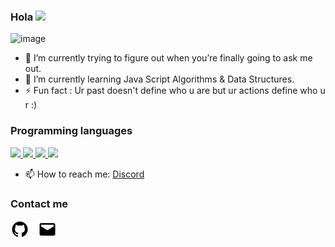 ### Hola <img src="https://raw.githubusercontent.com/MartinHeinz/MartinHeinz/master/wave.gif" width="30px">

![image](https://user-images.githubusercontent.com/87962367/139198162-e7cf176e-b553-4f59-9dad-47883871e481.png)


- 🔭 I’m currently trying to figure out when you’re finally going to ask me out.
- 🌱 I’m currently learning Java Script Algorithms & Data Structures.
- ⚡ Fun fact : Ur past doesn't define who u are but ur actions define who u r :)
 
### Programming languages
<a href="#">
    <img src="https://user-images.githubusercontent.com/87962367/139209814-4d604f60-b90a-4208-ae94-59c7fe03df57.png" width="35px">
    <img src="https://user-images.githubusercontent.com/87962367/139207165-deb3c285-0119-411c-8f41-066194315ae2.png" width="35px">
    <img src="https://user-images.githubusercontent.com/87962367/139207721-43aa6ec3-c8ba-45ca-841a-4cd7f2f9346f.png" width="35px">
    <img src="https://user-images.githubusercontent.com/87962367/139209260-65041ace-8c88-4780-80d0-765051c36758.png" width="35px">

</a> 


 - 📫 How to reach me: [Discord](https://discords.com/bio/p/blitzey) 
 

<h3 id="social">Contact me </h3>
<a href="//github.com/blitzey86"><img src="https://raw.githubusercontent.com/Automattic/social-logos/master/svg-min/github.svg" width="30px" style="width: 30px;margin-right: 10px;" /></a>
<a href="mailto:blitzey86@gmail.com"><img src="https://raw.githubusercontent.com/Automattic/social-logos/master/svg-min/mail.svg" width="30px" /></a>

